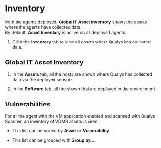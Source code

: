# Inventory

With the agents deployed, **Global IT Asset Inventory** shows the assets where the agents have collected data.<br>
By default, **Asset Inventory** is active on all deployed agents.

1. Click the **Inventory** tab to view all assets where Qualys has collected data.

## Global IT Asset Inventory

1. In the **Assets** tab, all the hosts are shown where Qualys has collected data via the deployed sensors.

2. In the **Software** tab, all the shown that are deployed in the environment.

## Vulnerabilities

For all the agent with the VM application enabled and scanned with Qualys Scanner, an inventory of VDMR assets is seen.

- This list can be sorted by **Asset** or **Vulnerability**.

- This list can be grouped with **Group by...**.
